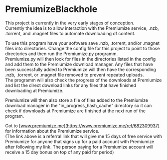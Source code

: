 # PremiumizeBlackhole

This project is currently in the very early stages of conception.   
Currently the idea is to allow interaction with the Premiumize service, .nzb, .torrent, and .magnet files to automate downloading of content.

To use this program have your software save .nzb, .torrent, and/or .magnet files into directories. Change the config file for this project to point to those directories and then run the Premiumize.py programm.   
Premiumize.py will then look for files in the directories listed in the config and add them to the Premiumize download manager. Any files that have been successfully added to Premiumize will then have the corresponding .nzb, .torrent, or .magnet file removed to prevent repeated uploads.  
The programm will also check the progress of the downloads at Premiumize and list the direct download links for any files that have finished downloading at Premiumize.

Premiumize will then also store a file of files added to the Premiumize download manager in the "in_progress_hash_cache" directory so it can check if downloads at Premiumize are finished at the next run of the program.

Got to [www.premiumize.me](https://www.premiumize.me/ref/682309937) for information about the Premiumize service.  
(The link above is a referral link that will give me 15 days of free service with Premiumize for anyone that signs up for a paid account with Premiumize after following my link. The person paying for a Premiumize account will receive a 15 day bonus on top of any paid for period)
